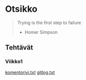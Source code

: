 # Otsikko
> Trying is the first step to failure
> - Homer Simpson

## Tehtävät
### Viikko1
[komentorivi.txt](https://github.com/anttkukk/otm-harjoitustyo/blob/master/laskarit/viikko1/komentorivi.txt)
[gitlog.txt](https://github.com/anttkukk/otm-harjoitustyo/blob/master/laskarit/viikko1/komentorivi.txt)
